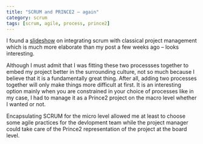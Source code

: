 ```yaml
---
title: "SCRUM and PRINCE2 – again"
category: scrum
tags: [scrum, agile, process, prince2]
---
```


I found a [slideshow](http://www.slideshare.net/jenshoffmann/integrating-scrum-with-classical-project-management)
 on integrating scrum with classical project
management which is much more elaborate than 
my post a few weeks ago – looks interesting.

Although I must admit that I was fitting these two processses together to
embed my project better in the surrounding culture, not so much because
I believe that it is a fundamentally great thing. After all, adding two
processes together will only make things more difficult at first. It is
an interesting option mainly when you are constrained in your choice of
processes like in my case, I had to manage it as a Prince2 project on
the macro level whether I wanted or not.

Encapsulating SCRUM for the micro level allowed me at least to choose some
agile practices for the devlopment team while the project manager could
take care of the Prince2 representation of the project at the board level.

